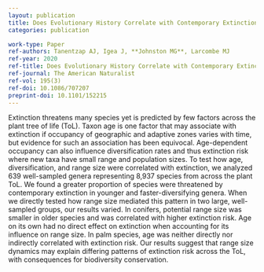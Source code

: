 ```yaml
---
layout: publication
title: Does Evolutionary History Correlate with Contemporary Extinction Risk by Influencing Range Size Dynamics?
categories: publication

work-type: Paper
ref-authors: Tanentzap AJ, Igea J, **Johnston MG**, Larcombe MJ
ref-year: 2020
ref-title: Does Evolutionary History Correlate with Contemporary Extinction Risk by Influencing Range Size Dynamics?
ref-journal: The American Naturalist
ref-vol: 195(3)
ref-doi: 10.1086/707207
preprint-doi: 10.1101/152215 
---
```

Extinction threatens many species yet is predicted by few factors across the plant tree of life (ToL). Taxon age is one factor that may associate with extinction if occupancy of geographic and adaptive zones varies with time, but evidence for such an association has been equivocal. Age-dependent occupancy can also influence diversification rates and thus extinction risk where new taxa have small range and population sizes. To test how age, diversification, and range size were correlated with extinction, we analyzed 639 well-sampled genera representing 8,937 species from across the plant ToL. We found a greater proportion of species were threatened by contemporary extinction in younger and faster-diversifying genera. When we directly tested how range size mediated this pattern in two large, well-sampled groups, our results varied. In conifers, potential range size was smaller in older species and was correlated with higher extinction risk. Age on its own had no direct effect on extinction when accounting for its influence on range size. In palm species, age was neither directly nor indirectly correlated with extinction risk. Our results suggest that range size dynamics may explain differing patterns of extinction risk across the ToL, with consequences for biodiversity conservation.
